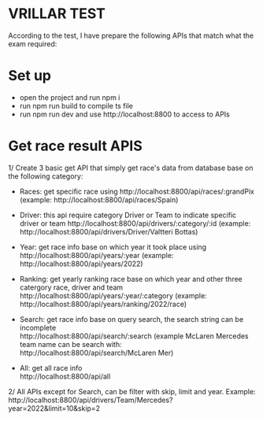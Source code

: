 # VRILLAR TEST
According to the test, I have prepare the following APIs that match what the exam required:

# Set up
+ open the project and run npm i
+ run npm run build to compile ts file
+ run npm run dev and use http://localhost:8800 to access to APIs

# Get race result APIS
1/ Create 3 basic get API that simply get race's data from database 
base on the following category:

+ Races: get specific race using http://localhost:8800/api/races/:grandPix
(example: http://localhost:8800/api/races/Spain)

+ Driver: this api require category Driver or Team to indicate specific driver or team 
http://localhost:8800/api/drivers/:category/:id
(example: http://localhost:8800/api/drivers/Driver/Valtteri Bottas)
 
+ Year: get race info base on which year it took place using 
http://localhost:8800/api/years/:year 
(example: http://localhost:8800/api/years/2022)

+ Ranking: get yearly ranking race base on which year and other three catergory
race, driver and team
http://localhost:8800/api/years/:year/:category 
(example: http://localhost:8800/api/years/ranking/2022/race)

+ Search: get race info base on query search, the search string can be incomplete  
http://localhost:8800/api/search/:search
(example McLaren Mercedes team name can be search with: http://localhost:8800/api/search/McLaren Mer)

+ All: get all race info   
http://localhost:8800/api/all

2/ All APIs except for Search, can be filter with skip, limit and year.
Example: http://localhost:8800/api/drivers/Team/Mercedes?year=2022&limit=10&skip=2
